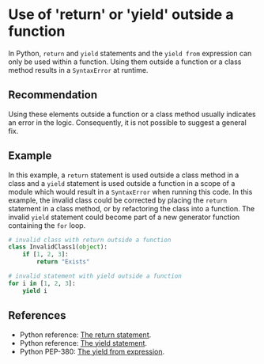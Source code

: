 # Use of 'return' or 'yield' outside a function
In Python, `return` and `yield` statements and the `yield from` expression can only be used within a function. Using them outside a function or a class method results in a `SyntaxError` at runtime.


## Recommendation
Using these elements outside a function or a class method usually indicates an error in the logic. Consequently, it is not possible to suggest a general fix.


## Example
In this example, a `return` statement is used outside a class method in a class and a `yield` statement is used outside a function in a scope of a module which would result in a `SyntaxError` when running this code. In this example, the invalid class could be corrected by placing the `return` statement in a class method, or by refactoring the class into a function. The invalid `yield` statement could become part of a new generator function containing the `for` loop.


```python
# invalid class with return outside a function
class InvalidClass1(object):
    if [1, 2, 3]:
        return "Exists"

# invalid statement with yield outside a function
for i in [1, 2, 3]:
    yield i

```

## References
* Python reference: [ The return statement](https://docs.python.org/3.7/reference/simple_stmts.html#the-return-statement).
* Python reference: [ The yield statement](https://docs.python.org/3.7/reference/simple_stmts.html#yield).
* Python PEP-380: [ The yield from expression](https://docs.python.org/3/whatsnew/3.3.html#pep-380).
